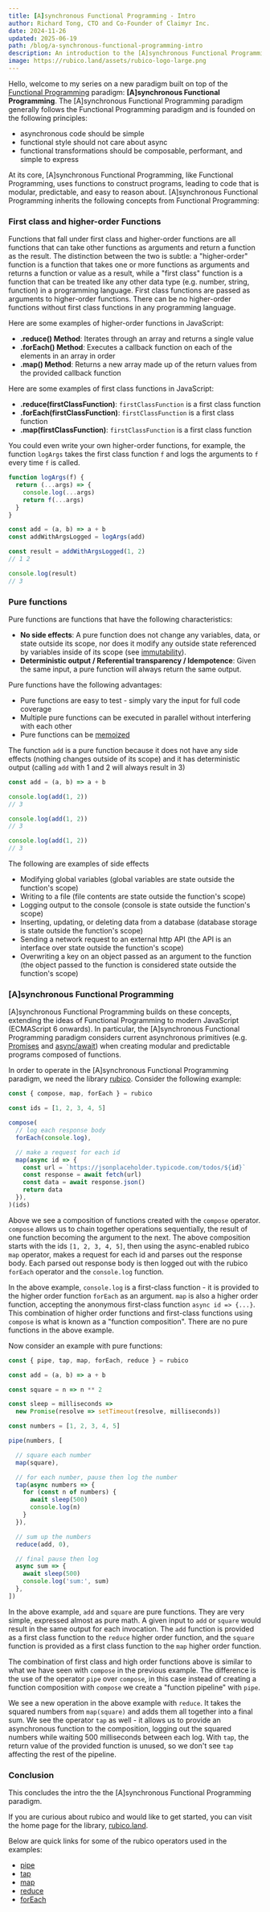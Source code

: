 ```yaml
---
title: [A]synchronous Functional Programming - Intro
author: Richard Tong, CTO and Co-Founder of Claimyr Inc.
date: 2024-11-26
updated: 2025-06-19
path: /blog/a-synchronous-functional-programming-intro
description: An introduction to the [A]synchronous Functional Programming paradigm
image: https://rubico.land/assets/rubico-logo-large.png
---
```


Hello, welcome to my series on a new paradigm built on top of the [Functional Programming](https://en.wikipedia.org/wiki/Functional_programming) paradigm: **[A]synchronous Functional Programming**. The [A]synchronous Functional Programming paradigm generally follows the Functional Programming paradigm and is founded on the following principles:

 * asynchronous code should be simple
 * functional style should not care about async
 * functional transformations should be composable, performant, and simple to express

At its core, [A]synchronous Functional Programming, like Functional Programming, uses functions to construct programs, leading to code that is modular, predictable, and easy to reason about. [A]synchronous Functional Programming inherits the following concepts from Functional Programming:

### First class and higher-order Functions

Functions that fall under first class and higher-order functions are all functions that can take other functions as arguments and return a function as the result. The distinction between the two is subtle: a "higher-order" function is a function that takes one or more functions as arguments and returns a function or value as a result, while a "first class" function is a function that can be treated like any other data type (e.g. number, string, function) in a programming language. First class functions are passed as arguments to higher-order functions. There can be no higher-order functions without first class functions in any programming language.

Here are some examples of higher-order functions in JavaScript:

 * **.reduce() Method**: Iterates through an array and returns a single value
 * **.forEach() Method**: Executes a callback function on each of the elements in an array in order
 * **.map() Method**: Returns a new array made up of the return values from the provided callback function

Here are some examples of first class functions in JavaScript:

 * **.reduce(firstClassFunction)**: `firstClassFunction` is a first class function
 * **.forEach(firstClassFunction)**: `firstClassFunction` is a first class function
 * **.map(firstClassFunction)**: `firstClassFunction` is a first class function

You could even write your own higher-order functions, for example, the function `logArgs` takes the first class function `f` and logs the arguments to `f` every time `f` is called.

```javascript [playground]
function logArgs(f) {
  return (...args) => {
    console.log(...args)
    return f(...args)
  }
}

const add = (a, b) => a + b
const addWithArgsLogged = logArgs(add)

const result = addWithArgsLogged(1, 2)
// 1 2

console.log(result)
// 3
```

### Pure functions

Pure functions are functions that have the following characteristics:

 * **No side effects**: A pure function does not change any variables, data, or state outside its scope, nor does it modify any outside state referenced by variables inside of its scope (see [immutability](https://en.wikipedia.org/wiki/Immutable_object)).
 * **Deterministic output / Referential transparency / Idempotence**: Given the same input, a pure function will always return the same output.

Pure functions have the following advantages:

 * Pure functions are easy to test - simply vary the input for full code coverage
 * Multiple pure functions can be executed in parallel without interfering with each other
 * Pure functions can be [memoized](https://en.wikipedia.org/wiki/Memoization)

The function `add` is a pure function because it does not have any side effects (nothing changes outside of its scope) and it has deterministic output (calling `add` with 1 and 2 will always result in 3)

```javascript [playground]
const add = (a, b) => a + b

console.log(add(1, 2))
// 3

console.log(add(1, 2))
// 3

console.log(add(1, 2))
// 3
```

The following are examples of side effects

 * Modifying global variables (global variables are state outside the function's scope)
 * Writing to a file (file contents are state outside the function's scope)
 * Logging output to the console (console is state outside the function's scope)
 * Inserting, updating, or deleting data from a database (database storage is state outside the function's scope)
 * Sending a network request to an external http API (the API is an interface over state outside the function's scope)
 * Overwriting a key on an object passed as an argument to the function (the object passed to the function is considered state outside the function's scope)

### [A]synchronous Functional Programming

[A]synchronous Functional Programming builds on these concepts, extending the ideas of Functional Programming to modern JavaScript (ECMAScript 6 onwards). In particular, the [A]synchronous Functional Programming paradigm considers current asynchronous primitives (e.g. [Promises](https://developer.mozilla.org/en-US/docs/Web/JavaScript/Reference/Global_Objects/Promise) and [async/await](https://developer.mozilla.org/en-US/docs/Web/JavaScript/Reference/Statements/async_function)) when creating modular and predictable programs composed of functions.

In order to operate in the [A]synchronous Functional Programming paradigm, we need the library [rubico](https://rubico.land/). Consider the following example:

```javascript [playground]
const { compose, map, forEach } = rubico

const ids = [1, 2, 3, 4, 5]

compose(
  // log each response body
  forEach(console.log),

  // make a request for each id
  map(async id => {
    const url = `https://jsonplaceholder.typicode.com/todos/${id}`
    const response = await fetch(url)
    const data = await response.json()
    return data
  }),
)(ids)
```

Above we see a composition of functions created with the `compose` operator. `compose` allows us to chain together operations sequentially, the result of one function becoming the argument to the next. The above composition starts with the ids `[1, 2, 3, 4, 5]`, then using the async-enabled rubico `map` operator, makes a request for each id and parses out the response body. Each parsed out response body is then logged out with the rubico `forEach` operator and the `console.log` function.

In the above example, `console.log` is a first-class function - it is provided to the higher order function `forEach` as an argument. `map` is also a higher order function, accepting the anonymous first-class function `async id => {...}`. This combination of higher order functions and first-class functions using `compose` is what is known as a "function composition". There are no pure functions in the above example.

Now consider an example with pure functions:

```javascript [playground]
const { pipe, tap, map, forEach, reduce } = rubico

const add = (a, b) => a + b

const square = n => n ** 2

const sleep = milliseconds =>
  new Promise(resolve => setTimeout(resolve, milliseconds))

const numbers = [1, 2, 3, 4, 5]

pipe(numbers, [

  // square each number
  map(square),

  // for each number, pause then log the number
  tap(async numbers => {
    for (const n of numbers) {
      await sleep(500)
      console.log(n)
    }
  }),

  // sum up the numbers
  reduce(add, 0),

  // final pause then log
  async sum => {
    await sleep(500)
    console.log('sum:', sum)
  },
])
```

In the above example, `add` and `square` are pure functions. They are very simple, expressed almost as pure math. A given input to `add` or `square` would result in the same output for each invocation. The `add` function is provided as a first class function to the `reduce` higher order function, and the `square` function is provided as a first class function to the `map` higher order function.

The combination of first class and high order functions above is similar to what we have seen with `compose` in the previous example. The difference is the use of the operator `pipe` over `compose`, in this case instead of creating a function composition with `compose` we create a "function pipeline" with `pipe`.

We see a new operation in the above example with `reduce`. It takes the squared numbers from `map(square)` and adds them all together into a final sum. We see the operator `tap` as well - it allows us to provide an asynchronous function to the composition, logging out the squared numbers while waiting 500 milliseconds between each log. With `tap`, the return value of the provided function is unused, so we don't see `tap` affecting the rest of the pipeline.

### Conclusion

This concludes the intro the the [A]synchronous Functional Programming paradigm.

If you are curious about rubico and would like to get started, you can visit the home page for the library, [rubico.land](https://rubico.land/).

Below are quick links for some of the rubico operators used in the examples:
 * [pipe](https://rubico.land/docs/pipe)
 * [tap](https://rubico.land/docs/tap)
 * [map](https://rubico.land/docs/map)
 * [reduce](https://rubico.land/docs/reduce)
 * [forEach](https://rubico.land/docs/forEach)
